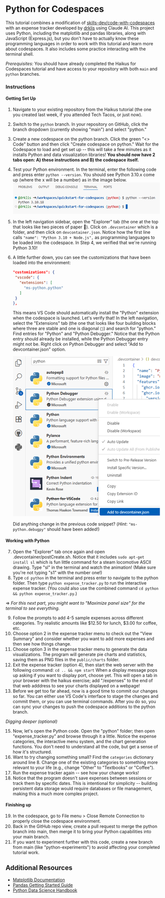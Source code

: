 # Python for Codespaces
This tutorial combines a modification of [skills-dev/code-with-codespaces](https://github.com/skills-dev/code-with-codespaces) with an expense tracker developed by [drklis](https://github.com/drklis) using Claude AI. This project uses Python, including the matplotlib and pandas libraries, along with JavaScript (Express.js), but you don't have to actually know these programming languages in order to work with this tutorial and learn more about codespaces. It also includes some practice interacting with the terminal shell.

*Prerequisites:* You should have already completed the Haikus for Codespaces tutorial and have access to your repository with both `main` and `python` branches.

### Instructions

#### Getting Set Up
1. Navigate to your existing repository from the Haikus tutorial (the one you created last week, if you attended Tech Tacos, or just now).
2. Switch to the `python` branch. In your repository on GitHub, click the branch dropdown (currently showing "main") and select "python."
3. Create a new codespace on the python branch. Click the green "<> Code" button and then click "Create codespace on python." Wait for the Codespace to load and get set up -- this will take a few minutes as it installs Python and data visualization libraries!  **You should now have 2 tabs open: A) these instructions and B) the codespace itself.**
4. Test your Python environment. In the terminal, enter the following code and press enter `python --version`. You should see Python 3.10.x come up (where the x will be a number) as in the image below.
   ![Screenshot of terminal in codespace with python version check command and output.](public/images/screenshot-terminal.png)
5. In the left navigation sidebar, open the "Explorer" tab (the one at the top that looks like two pieces of paper 📄). Click on `.devcontainer` which is a folder, and then click on `devcontainer.json`. Notice how the first line calls `"name": "Python 3.10 + Node.js",` as programming languages to be loaded into the codespace. In Step 4, we verified that we're running Python 3.10!
6. A little further down, you can see the customizations that have been loaded into the environment:
   ```json
   "customizations": {
    "vscode": {
      "extensions": [
        "ms-python.python"
      ]
    }
   },
   ```
   This means VS Code should automatically install the "Python" extension when the codespace is launched. Let's verify that! In the left navigation, select the "Extensions" tab (the one that looks like four building blocks where three are stable and one is diagonal ◻) and search for "python." Find entries for "Python" and "Python Debugger." Notice that the Python entry should already be installed, while the Python Debugger entry might not be. Right click on Python Debugger and select "Add to devcontainer.json" option.
   
   ![Screenshot of Extensions tab with Python and Python Debugger entries, with right click screen open and "Add to .devcontainer.json" higlighted.](public/images/screenshot-extensions.png)
   
   Did anything change in the previous code snippet? (*Hint*: `"ms-python.debugpy"` should have been added!)

#### Working with Python
7. Open the "Explorer" tab once again and open .devcontainer/postCreate.sh. Notice that it includes `sudo apt-get install sl` which is fun little command for a steam locomotive ASCII drawing. Type "sl" in the terminal and watch the animation! (Make sure you're not typing "s1" with the number one!)
8. Type `cd python` in the terminal and press enter to navigate to the python folder. Then type `python expense_tracker.py` to run the interactive expense tracker. (You could also use the combined command `cd python && python expense_tracker.py`.)

$\Longrightarrow$ *For this next part, you might want to "Maximize panel size" for the terminal to see everything.*

9. Follow the prompts to add 4-5 sample expenses across different categories. Try realistic amounts like $12.50 for lunch, $3.00 for coffee, etc.
10. Choose option 2 in the expense tracker menu to check out the "View Summary" and consider whether you want to add more expenses and then see how things change. 
11. Choose option 3 in the expense tracker menu to generate the data visualizations. The program will generate pie charts and statistics, saving them as PNG files in the `public/charts` folder.
12. Exit the expense tracker (option 4), then start the web server with the following command: ``cd .. && npm start`` When a display message pops up asking if you want to display port, choose yet. This will open a tab in your browser with the haikus exercise; add "/expenses" to the end of that web adddress to see your charts displayed on a webpage!
13. Before we get too far ahead, now is a good time to commit our changes so far. You can either use VS Code's interface to stage the changes and commit them, or you can use terminal commands. After you do so, you can sync your changes to push the codespace additions to the python branch.

*Digging deeper (optional)*

15. Now, let's open the Python code. Open the "python" folder; then open "expense_tracker.py" and browse through it a little. Notice the expense categories, the interactive menu system, and the chart generation functions. You don't need to understand all the code, but get a sense of how it's structured.
16. Want to try changing something small? Find the `categories` dictionary around line 8. Change one of the existing categories to something more relevant to your life (e.g., change "Other" to "Textbooks" or "Coffee").
17. Run the expense tracker again -- see how your change works!
18. Notice that the program doesn't save expenses between sessions or track them by specific dates. This is intentional for simplicity -- building persistent data storage would require databases or file management, making this a much more complex project.

#### Finishing up
19. In the codespace, go to File menu > Close Remote Connection to properly close the codespace environment.
20. Back in the GitHub repo view, create a pull request to merge the python branch into main, then merge it to bring your Python capabilities into your main branch.
21. If you want to experiment further with this code, create a new branch from main (like "python-experiments") to avoid affecting your completed tutorial work.

## Additional Resources
- [Matplotlib Documentation](https://matplotlib.org/stable/tutorials/index.html)
- [Pandas Getting Started Guide](https://pandas.pydata.org/docs/getting_started/index.html)
- [Python Data Science Handbook](https://jakevdp.github.io/PythonDataScienceHandbook/)
